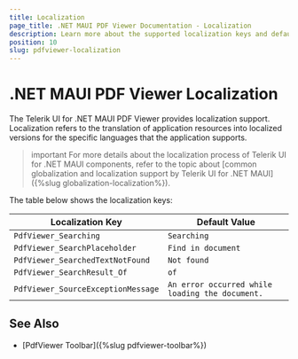 ```yaml
---
title: Localization
page_title: .NET MAUI PDF Viewer Documentation - Localization
description: Learn more about the supported localization keys and default values provided by the Telerik UI for .NET MAUI Scheduler control.
position: 10
slug: pdfviewer-localization
---
```


# .NET MAUI PDF Viewer Localization

The Telerik UI for .NET MAUI PDF Viewer provides localization support. Localization refers to the translation of application resources into localized versions for the specific languages that the application supports.

>important For more details about the localization process of Telerik UI for .NET MAUI components, refer to the topic about [common globalization and localization support by Telerik UI for .NET MAUI]({%slug globalization-localization%}).

The table below shows the localization keys:

| Localization Key | Default Value |
| ----------------- | ------------- |
| `PdfViewer_Searching`  | `Searching` |
| `PdfViewer_SearchPlaceholder` | `Find in document` |
| `PdfViewer_SearchedTextNotFound`  | `Not found` |
| `PdfViewer_SearchResult_Of` | `of` |
| `PdfViewer_SourceExceptionMessage` | `An error occurred while loading the document.` |

## See Also

- [PdfViewer Toolbar]({%slug pdfviewer-toolbar%})
